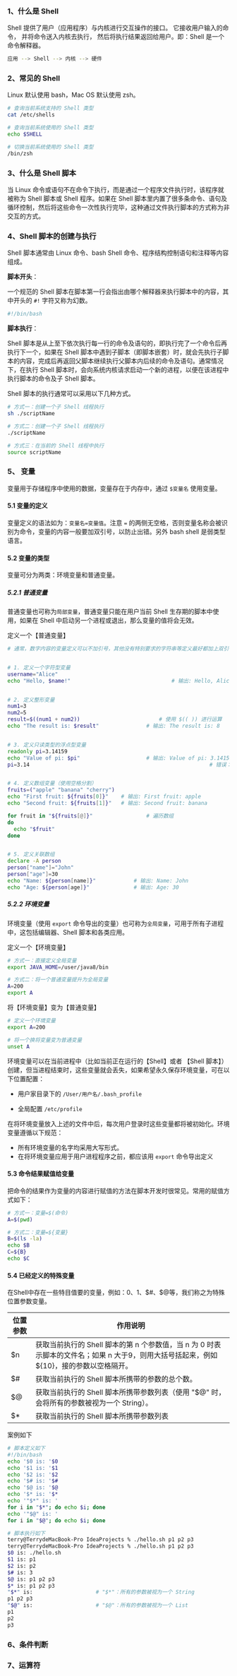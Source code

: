 ### 1、什么是 Shell

Shell 提供了用户（应用程序）与内核进行交互操作的接口。 它接收用户输入的命令， 并将命令送入内核去执行， 然后将执行结果返回给用户。即：Shell 是一个命令解释器。

```bash
应用 --> Shell --> 内核 --> 硬件
```



### 2、常见的 Shell

Linux 默认使用 bash，Mac OS 默认使用 zsh。

```bash
# 查询当前系统支持的 Shell 类型
cat /etc/shells

# 查询当前系统使用的 Shell 类型
echo $SHELL

# 切换当前系统使用的 Shell 类型
/bin/zsh
```



### 3、什么是 Shell 脚本

当 Linux 命令或语句不在命令下执行，而是通过一个程序文件执行时，该程序就被称为 Shell 脚本或 Shell 程序。如果在 Shell 脚本里内置了很多条命令、语句及循环控制，然后将这些命令一次性执行完毕，这种通过文件执行脚本的方式称为非交互的方式。



### 4、Shell 脚本的创建与执行

Shell 脚本通常由 Linux 命令、bash Shell 命令、程序结构控制语句和注释等内容组成。



**脚本开头**：

一个规范的 Shell 脚本在脚本第一行会指出由哪个解释器来执行脚本中的内容，其中开头的 `#!` 字符又称为幻数。

```bash
#!/bin/bash
```



**脚本执行**：

Shell 脚本是从上至下依次执行每一行的命令及语句的，即执行完了一个命令后再执行下一个，如果在 Shell 脚本中遇到子脚本（即脚本嵌套）时，就会先执行子脚本的内容，完成后再返回父脚本继续执行父脚本内后续的命令及语句。通常情况下，在执行 Shell 脚本时，会向系统内核请求启动一个新的进程，以便在该进程中执行脚本的命令及子 Shell 脚本。



 Shell 脚本的执行通常可以采用以下几种方式。

```bash
# 方式一：创建一个子 Shell 线程执行
sh ./scriptName

# 方式二：创建一个子 Shell 线程执行
./scriptName

# 方式三：在当前的 Shell 线程中执行
source scriptName
```



### 5、 变量

变量用于存储程序中使用的数据，变量存在于内存中，通过 `$变量名` 使用变量。



#### 5.1 变量的定义

变量定义的语法如为：`变量名=变量值`。注意 `=` 的两侧无空格，否则变量名称会被识别为命令，变量的内容一般要加双引号，以防止出错。另外 bash shell 是弱类型语言。



#### 5.2 变量的类型

变量可分为两类：环境变量和普通变量。



##### 5.2.1 普通变量

普通变量也可称为`局部变量`，普通变量只能在用户当前 Shell 生存期的脚本中使用，如果在 Shell 中启动另一个进程或退出，那么变量的值将会无效。



定义一个【普通变量】

```bash
# 通常，数字内容的变量定义可以不加引号，其他没有特别要求的字符串等定义最好都加上双引号（单引号会直接原样输出


# 1. 定义一个字符型变量
username="Alice"
echo "Hello, $name!"								# 输出: Hello, Alice!


# 2. 定义整形变量
num1=3
num2=5
result=$((num1 + num2))  						# 使用 $(( )) 进行运算
echo "The result is: $result"				# 输出: The result is: 8


# 3. 定义只读类型的浮点型变量
readonly pi=3.14159
echo "Value of pi: $pi"   					# 输出: Value of pi: 3.14159
pi=3.14  														# 错误：bash: pi: readonly variable


# 4. 定义数组变量（使用空格分割）
fruits=("apple" "banana" "cherry")
echo "First fruit: ${fruits[0]}"  	# 输出: First fruit: apple
echo "Second fruit: ${fruits[1]}" 	# 输出: Second fruit: banana

for fruit in "${fruits[@]}"					# 遍历数组
do
  echo "$fruit"
done


# 5. 定义关联数组
declare -A person
person["name"]="John"
person["age"]=30
echo "Name: ${person[name]}"  			# 输出: Name: John
echo "Age: ${person[age]}"    			# 输出: Age: 30
```



##### 5.2.2 环境变量

环境变量（使用 `export` 命令导出的变量）也可称为`全局变量`，可用于所有子进程中，这包括编辑器、Shell 脚本和各类应用。



定义一个【环境变量】

```bash
# 方式一：直接定义全局变量
export JAVA_HOME=/user/java8/bin

# 方式二：将一个普通变量提升为全局变量
A=200
export A
```



将【环境变量】变为【普通变量】

```bash
# 定义一个环境变量
export A=200

# 将一个换将变量变为普通变量
unset A
```



环境变量可以在当前进程中（比如当前正在运行的【Shell】或者 【Shell 脚本】）创建，但当进程结束时，这些变量就会丢失，如果希望永久保存环境变量，可在以下位置配置：

- ﻿用户家目录下的 `/User/用户名/.bash_profile`

- ﻿全局配置 `/etc/profile`

    

在将环境变量放入上述的文件中后，每次用户登录时这些变量都将被初始化。环境变量遵循以下规范：

- 所有环境变量的名字均采用大写形式。
- 在将环境变量应用于用户进程程序之前，都应该用 `export` 命令导出定义



#### 5.3 命令结果赋值给变量

把命令的结果作为变量的内容进行赋值的方法在脚本开发时很常见。常用的赋值方式如下：

```bash
# 方式一：变量=$(命令)
A=$(pwd)

# 方式二：变量=${变量}
B=$(ls -la)
echo $B
C=${B}
echo $C
```



#### 5.4 已经定义的特殊变量

在Shell中存在一些特目值要的变量，例如：$0、$1、$#、$@等，我们称之为特殊位置参数变量。

| 位置参数 | 作用说明                                                     |
| -------- | ------------------------------------------------------------ |
| $n       | 获取当前执行的 Shell 脚本的第 n 个参数值，当 n 为 0 时表示脚本的文件名；如果 n 大于9，则用大括号括起来，例如 ${10}，接的参数以空格隔开。 |
| $#       | 获取当前执行的 Shell 脚本所携带的参数的总个数。              |
| $@       | 获取当前执行的 Shell 脚本所携带参数列表（使用 "$@" 时，会将所有的参数被视为一个 String）。 |
| $*       | 获取当前执行的 Shell 脚本所携带参数列表                      |

案例如下

```bash
# 脚本定义如下
#!/bin/bash
echo '$0 is: '$0
echo '$1 is: '$1
echo '$2 is: '$2
echo '$# is: '$#
echo '$@ is: '$@
echo '$* is: '$*
echo '"$*" is: '
for i in "$*"; do echo $i; done
echo '"$@" is: '
for i in "$@"; do echo $i; done

# 脚本执行如下
terry@TerrydeMacBook-Pro IdeaProjects % ./hello.sh p1 p2 p3
terry@TerrydeMacBook-Pro IdeaProjects % ./hello.sh p1 p2 p3
$0 is: ./hello.sh
$1 is: p1
$2 is: p2
$# is: 3
$@ is: p1 p2 p3
$* is: p1 p2 p3
"$*" is: 					# "$*"：所有的参数被视为一个 String						
p1 p2 p3 
"$@" is: 					# "$@"：所有的参数被视为一个 List
p1			 
p2
p3
```



### 6、条件判断



### 7、运算符